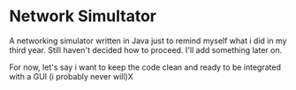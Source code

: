 # Network Simultator

A networking simulator written in Java just to remind myself what i did in my third year.
Still haven't decided how to proceed. I'll add something later on.

For now, let's say i want to keep the code clean and ready to be integrated with a GUI (i probably never will)X
